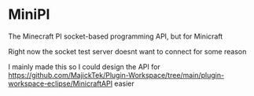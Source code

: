 # MiniPI
 The Minecraft PI socket-based programming API, but for Minicraft

Right now the socket test server doesnt want to connect for some reason

I mainly made this so I could design the API for https://github.com/MajickTek/Plugin-Workspace/tree/main/plugin-workspace-eclipse/MinicraftAPI easier
